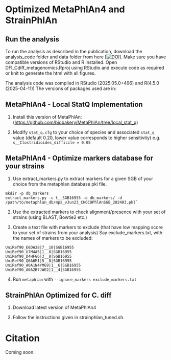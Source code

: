 # Optimized MetaPhlAn4 and StrainPhlAn

## Run the analysis
To run the analysis as described in the publication, download the analysis_code folder and data folder from here 
[[![DOI](https://zenodo.org/badge/DOI/10.5281/zenodo.15557191.svg)](https://doi.org/10.5281/zenodo.15557191)].
Make sure you have compatible versions of RStudio and R installed.
Open DFI_Cdiff_metagenomics.Rproj using RStudio and execute code as required or knit to generate the html with all figures.

The analysis code was compiled in RStudio (2025.05.0+496) and R(4.5.0 (2025-04-11))
The versions of packages used are in:


## MetaPhlAn4 - Local StatQ Implementation

1. Install this version of MetaPhlAn:
(https://github.com/biobakery/MetaPhlAn/tree/local_stat_q)

2. Modify `stat_q.cfg` to your choice of species and associated `stat_q` value (default 0.20, lower value corresponds to higher sensitivity)
e.g. `s__Clostridioides_difficile = 0.05`


## MetaPhlAn4 - Optimize markers database for your strains

1. Use extract_markers.py to extract markers for a given SGB of your choice from the metaphlan database pkl file.
```
mkdir -p db_markers
extract_markers.py -c t__SGB16955 -o db_markers/ -d /path/to/metaphlan_db/mpa_vJun23_CHOCOPhlAnSGB_202403.pkl`
```

2. Use the extracted markers to check alignment/presence with your set of strains (using BLAST, Bowtie2 etc.)

3. Create a text file with markers to exclude (that have low mapping score to your set of strains from your analysis)
Say exclude_markers.txt, with the names of markers to be excluded:
```
UniRef90_E6DA28|7__10|SGB16955
UniRef90_U7M4A5|1__8|SGB16955
UniRef90_D4HFG6|3__8|SGB16955
UniRef90_Q6A6M1|5__8|SGB16955
UniRef90_A0A1N4YMG9|1__6|SGB16955
UniRef90_A0A2B7JWE2|1__4|SGB16955
```

4. Run `metaphlan` with `--ignore_markers exclude_markers.txt`


## StrainPhlAn Optimized for C. diff

1. Download latest version of MetaPhlAn4

2. Follow the instructions given in strainphlan_tuned.sh.


# Citation
Coming soon.
